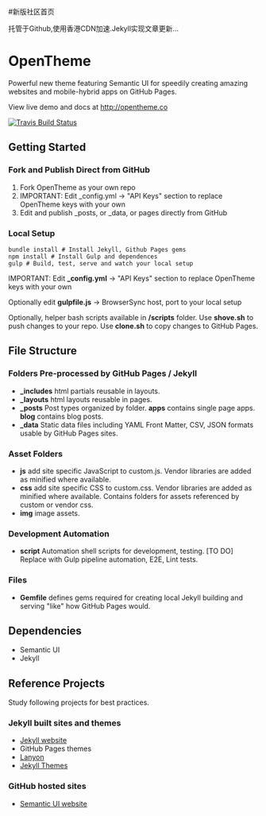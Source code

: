 #新版社区首页

托管于Github,使用香港CDN加速.Jekyll实现文章更新...

# OpenTheme

Powerful new theme featuring Semantic UI for speedily creating amazing websites and mobile-hybrid apps on GitHub Pages.

View live demo and docs at http://opentheme.co 

<a href="https://travis-ci.org/open-start/opentheme"><img src="https://travis-ci.org/open-start/opentheme.svg" alt="Travis Build Status"></a>
<!-- <a href="https://codeclimate.com/github/open-start/opentheme"><img src="https://codeclimate.com/github/open-start/opentheme/badges/gpa.svg" /></a> -->

## Getting Started

### Fork and Publish Direct from GitHub

1. Fork OpenTheme as your own repo
2. IMPORTANT: Edit _config.yml -> "API Keys" section to replace OpenTheme keys with your own
3. Edit and publish _posts, or _data, or pages directly from GitHub

### Local Setup

```
bundle install # Install Jekyll, Github Pages gems
npm install # Install Gulp and dependences
gulp # Build, test, serve and watch your local setup
```

IMPORTANT: Edit **_config.yml** -> "API Keys" section to replace OpenTheme keys with your own

Optionally edit **gulpfile.js** -> BrowserSync host, port to your local setup

Optionally, helper bash scripts available in **/scripts** folder. Use **shove.sh** to push changes to your repo. Use **clone.sh** to copy changes to GitHub Pages.

## File Structure

### Folders Pre-processed by GitHub Pages / Jekyll

- **_includes** html partials reusable in layouts.
- **_layouts** html layouts reusable in pages. 
- **_posts** Post types organized by folder. **apps** contains single page apps. **blog** contains blog posts.
- **_data** Static data files including YAML Front Matter, CSV, JSON formats usable by GitHub Pages sites.

### Asset Folders

- **js** add site specific JavaScript to custom.js. Vendor libraries are added as minified where available.
- **css** add site specific CSS to custom.css. Vendor libraries are added as minified where available. Contains folders for assets referenced by custom or vendor css.
- **img** image assets.

### Development Automation

- **script** Automation shell scripts for development, testing. [TO DO] Replace with Gulp pipeline automation, E2E, Lint tests.

### Files

- **Gemfile** defines gems required for creating local Jekyll building and serving "like" how GitHub Pages would.

## Dependencies

- Semantic UI
- Jekyll

## Reference Projects

Study following projects for best practices.

### Jekyll built sites and themes

- [Jekyll website](http://jekyllrb.com/)
- GitHub Pages themes
- [Lanyon](https://github.com/poole/lanyon)
- [Jekyll Themes](http://jekyllthemes.org/)

### GitHub hosted sites

- [Semantic UI website](http://www.semantic-ui.com)
